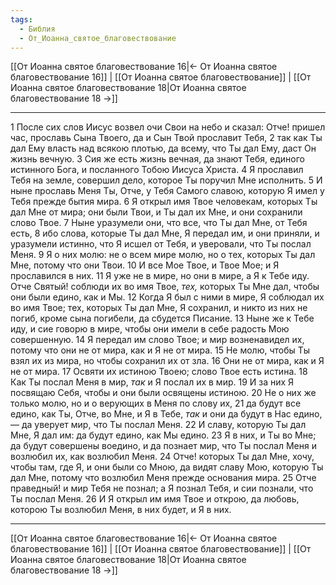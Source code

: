 ```yaml
---
tags:
  - Библия
  - От_Иоанна_святое_благовествование
---
```

[[От Иоанна святое благовествование 16|← От Иоанна святое благовествование 16]] | [[От Иоанна святое благовествование]] | [[От Иоанна святое благовествование 18|От Иоанна святое благовествование 18 →]]

---
1 После сих слов Иисус возвел очи Свои на небо и сказал: Отче! пришел час, прославь Сына Твоего, да и Сын Твой прославит Тебя,
2 так как Ты дал Ему власть над всякою плотью, да всему, что Ты дал Ему, даст Он жизнь вечную.
3 Сия же есть жизнь вечная, да знают Тебя, единого истинного Бога, и посланного Тобою Иисуса Христа.
4 Я прославил Тебя на земле, совершил дело, которое Ты поручил Мне исполнить.
5 И ныне прославь Меня Ты, Отче, у Тебя Самого славою, которую Я имел у Тебя прежде бытия мира.
6 Я открыл имя Твое человекам, которых Ты дал Мне от мира; они были Твои, и Ты дал их Мне, и они сохранили слово Твое.
7 Ныне уразумели они, что все, что Ты дал Мне, от Тебя есть,
8 ибо слова, которые Ты дал Мне, Я передал им, и они приняли, и уразумели истинно, что Я исшел от Тебя, и уверовали, что Ты послал Меня.
9 Я о них молю: не о всем мире молю, но о тех, которых Ты дал Мне, потому что они Твои.
10 И все Мое Твое, и Твое Мое; и Я прославился в них.
11 Я уже не в мире, но они в мире, а Я к Тебе иду. Отче Святый! соблюди их во имя Твое, <I>тех,</I> которых Ты Мне дал, чтобы они были едино, как и Мы.
12 Когда Я был с ними в мире, Я соблюдал их во имя Твое; тех, которых Ты дал Мне, Я сохранил, и никто из них не погиб, кроме сына погибели, да сбудется Писание.
13 Ныне же к Тебе иду, и сие говорю в мире, чтобы они имели в себе радость Мою совершенную.
14 Я передал им слово Твое; и мир возненавидел их, потому что они не от мира, как и Я не от мира.
15 Не молю, чтобы Ты взял их из мира, но чтобы сохранил их от зла.
16 Они не от мира, как и Я не от мира.
17 Освяти их истиною Твоею; слово Твое есть истина.
18 Как Ты послал Меня в мир, <I>так</I> и Я послал их в мир.
19 И за них Я посвящаю Себя, чтобы и они были освящены истиною.
20 Не о них же только молю, но и о верующих в Меня по слову их,
21 да будут все едино, как Ты, Отче, во Мне, и Я в Тебе, <I>так</I> и они да будут в Нас едино, — да уверует мир, что Ты послал Меня.
22 И славу, которую Ты дал Мне, Я дал им: да будут едино, как Мы едино.
23 Я в них, и Ты во Мне; да будут совершены воедино, и да познает мир, что Ты послал Меня и возлюбил их, как возлюбил Меня.
24 Отче! которых Ты дал Мне, хочу, чтобы там, где Я, и они были со Мною, да видят славу Мою, которую Ты дал Мне, потому что возлюбил Меня прежде основания мира.
25 Отче праведный! и мир Тебя не познал; а Я познал Тебя, и сии познали, что Ты послал Меня.
26 И Я открыл им имя Твое и открою, да любовь, которою Ты возлюбил Меня, в них будет, и Я в них.

---
[[От Иоанна святое благовествование 16|← От Иоанна святое благовествование 16]] | [[От Иоанна святое благовествование]] | [[От Иоанна святое благовествование 18|От Иоанна святое благовествование 18 →]]